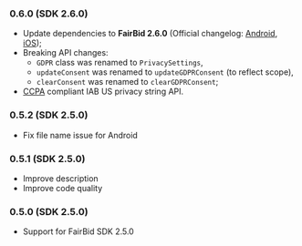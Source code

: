 ### 0.6.0 (SDK 2.6.0)
* Update dependencies to **FairBid 2.6.0** (Official changelog: [Android](dev-android.fyber.com/docs/fairbid-sdk), [iOS](https://dev-ios.fyber.com/docs/fairbid-sdk));
* Breaking API changes:
    * `GDPR` class was renamed to `PrivacySettings`,
    * `updateConsent` was renamed to `updateGDPRConsent` (to reflect scope),
    * `clearConsent` was renamed to `clearGDPRConsent`;
* [CCPA](https://dev-android.fyber.com/docs/ccpa-consent-settings) compliant IAB US privacy string API.

### 0.5.2 (SDK 2.5.0)
* Fix file name issue for Android

### 0.5.1 (SDK 2.5.0)
* Improve description
* Improve code quality

### 0.5.0 (SDK 2.5.0)
* Support for FairBid SDK 2.5.0
